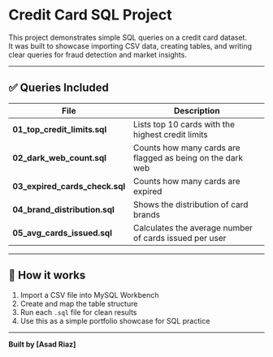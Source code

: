 # Credit Card SQL Project

This project demonstrates simple SQL queries on a credit card dataset.  
It was built to showcase importing CSV data, creating tables, and writing clear queries for fraud detection and market insights.

---

## ✅ Queries Included

| File | Description |
|------|--------------|
| **01_top_credit_limits.sql** | Lists top 10 cards with the highest credit limits |
| **02_dark_web_count.sql** | Counts how many cards are flagged as being on the dark web |
| **03_expired_cards_check.sql** | Counts how many cards are expired |
| **04_brand_distribution.sql** | Shows the distribution of card brands |
| **05_avg_cards_issued.sql** | Calculates the average number of cards issued per user |

---

## 📂 How it works

1. Import a CSV file into MySQL Workbench
2. Create and map the table structure
3. Run each `.sql` file for clean results
4. Use this as a simple portfolio showcase for SQL practice

---

**Built by [Asad Riaz]**
